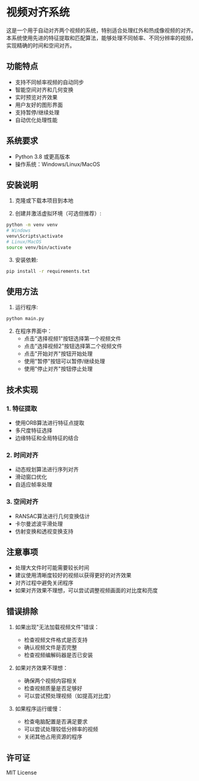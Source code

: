 # 视频对齐系统

这是一个用于自动对齐两个视频的系统，特别适合处理红外和热成像视频的对齐。本系统使用先进的特征提取和匹配算法，能够处理不同帧率、不同分辨率的视频，实现精确的时间和空间对齐。

## 功能特点

- 支持不同帧率视频的自动同步
- 智能空间对齐和几何变换
- 实时预览对齐效果
- 用户友好的图形界面
- 支持暂停/继续处理
- 自动优化处理性能

## 系统要求

- Python 3.8 或更高版本
- 操作系统：Windows/Linux/MacOS

## 安装说明

1. 克隆或下载本项目到本地

2. 创建并激活虚拟环境（可选但推荐）:
```bash
python -m venv venv
# Windows
venv\Scripts\activate
# Linux/MacOS
source venv/bin/activate
```

3. 安装依赖:
```bash
pip install -r requirements.txt
```

## 使用方法

1. 运行程序:
```bash
python main.py
```

2. 在程序界面中：
   - 点击"选择视频1"按钮选择第一个视频文件
   - 点击"选择视频2"按钮选择第二个视频文件
   - 点击"开始对齐"按钮开始处理
   - 使用"暂停"按钮可以暂停/继续处理
   - 使用"停止对齐"按钮停止处理

## 技术实现

### 1. 特征提取
- 使用ORB算法进行特征点提取
- 多尺度特征选择
- 边缘特征和全局特征的结合

### 2. 时间对齐
- 动态规划算法进行序列对齐
- 滑动窗口优化
- 自适应帧率处理

### 3. 空间对齐
- RANSAC算法进行几何变换估计
- 卡尔曼滤波平滑处理
- 仿射变换和透视变换支持

## 注意事项

- 处理大文件时可能需要较长时间
- 建议使用清晰度较好的视频以获得更好的对齐效果
- 对齐过程中避免关闭程序
- 如果对齐效果不理想，可以尝试调整视频画面的对比度和亮度

## 错误排除

1. 如果出现"无法加载视频文件"错误：
   - 检查视频文件格式是否支持
   - 确认视频文件是否完整
   - 检查视频编解码器是否已安装

2. 如果对齐效果不理想：
   - 确保两个视频内容相关
   - 检查视频质量是否足够好
   - 可以尝试预处理视频（如提高对比度）

3. 如果程序运行缓慢：
   - 检查电脑配置是否满足要求
   - 可以尝试处理较低分辨率的视频
   - 关闭其他占用资源的程序

## 许可证

MIT License
